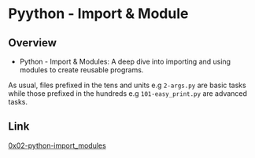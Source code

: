 # Pyython - Import & Module

## Overview
* Python - Import & Modules: A deep dive into importing and using modules to create reusable programs.

As usual, files prefixed in the tens and units e.g `2-args.py` are basic tasks while those prefixed in the hundreds e.g `101-easy_print.py` are advanced tasks.

## Link
[0x02-python-import_modules](https://intranet.alxswe.com/projects/234)
